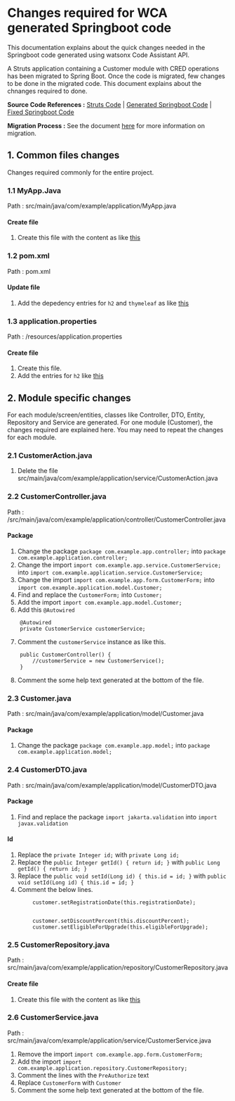 # Changes required for WCA generated Springboot code

This documentation explains about the quick changes needed in the Springboot code generated using watsonx Code Assistant API.

A Struts application containing a Customer module with CRED operations has been migrated to Spring Boot. Once the code is migrated, few changes to be done in the migrated code. This document explains about the chnanges required to done.

**Source Code References :** <a href="./struts">Struts Code</a>  |  <a href="./springboot-org">Generated Springboot Code</a>    |   <a href="./springboot-fixed">Fixed Springboot Code</a>

**Migration Process :** See the document <a href="https://github.com/ibm-self-serve-assets/wca-struts-to-springboot-docs">here</a> for more information on migration.

## 1. Common files changes

Changes required commonly for the entire project.

### 1.1 MyApp.Java
    
Path : src/main/java/com/example/application/MyApp.java

#### Create file

1. Create this file with the content as like <a href="./springboot-fixed/src/main/java/com/example/application/MyApp.java">this</a>

### 1.2 pom.xml
    
Path : pom.xml

#### Update file

1. Add the depedency entries for `h2` and `thymeleaf` as like <a href="./springboot-fixed/pom.xml">this</a>

### 1.3 application.properties
    
Path : /resources/application.properties

#### Create file

1. Create this file.
2. Add the entries for `h2`  like <a href="./springboot-fixed/src/main/resources/application.properties">this</a>


## 2. Module specific changes

For each module/screen/entities, classes like Controller, DTO, Entity, Repository and Service are generated. For one module (Customer), the changes required are explained here. You may need to repeat the changes for each module.

### 2.1 CustomerAction.java

1. Delete the file src/main/java/com/example/application/service/CustomerAction.java

### 2.2 CustomerController.java

Path : /src/main/java/com/example/application/controller/CustomerController.java

#### Package

1. Change the package `package com.example.app.controller;` into `package com.example.application.controller;`
2. Change the import `import com.example.app.service.CustomerService;` into `import com.example.application.service.CustomerService;`
3. Change the import `import com.example.app.form.CustomerForm;` into `import com.example.application.model.Customer;`
4. Find and replace the `CustomerForm;` into `Customer;`
5. Add the import `import com.example.app.model.Customer;`
6. Add this `@Autowired`
```
    @Autowired
    private CustomerService customerService;
```
7. Comment the `customerService` instance as like this.
```
    public CustomerController() {
        //customerService = new CustomerService();
    }
```
8. Comment the some help text generated at the bottom of the file.

### 2.3 Customer.java

Path : src/main/java/com/example/application/model/Customer.java

#### Package

1. Change the package `package com.example.app.model;` into `package com.example.application.model;`

### 2.4 CustomerDTO.java

Path : src/main/java/com/example/application/model/CustomerDTO.java

#### Package

1. Find and replace the package `import jakarta.validation` into `import javax.validation`

#### Id

1. Replace the `private Integer id;` with `private Long id;`
2. Replace the `public Integer getId() { return id; }` with `public Long getId() { return id; }`
3. Replace the `public void setId(Long id) { this.id = id; }` with `public void setId(Long id) { this.id = id; }`
4. Comment the below lines.
```
        customer.setRegistrationDate(this.registrationDate);


        customer.setDiscountPercent(this.discountPercent);
        customer.setEligibleForUpgrade(this.eligibleForUpgrade);
```

### 2.5 CustomerRepository.java

Path : src/main/java/com/example/application/repository/CustomerRepository.java

#### Create file

1. Create this file with the content as like <a href="./springboot-fixed/src/main/java/com/example/application/repository/CustomerRepository.java">this</a>

### 2.6 CustomerService.java

Path : src/main/java/com/example/application/service/CustomerService.java

1. Remove the import `import com.example.app.form.CustomerForm;`
2. Add the import `import com.example.application.repository.CustomerRepository;`
3. Comment the lines with the `PreAuthorize` text
4. Replace `CustomerForm` with `Customer`
5. Comment the some help text generated at the bottom of the file.
